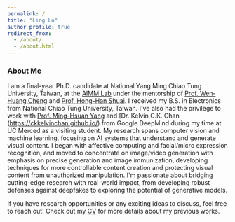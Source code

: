 ```yaml
---
permalink: /
title: "Ling Lo"
author profile: true
redirect_from: 
  - /about/
  - /about.html
---
```

### About Me
I am a final-year Ph.D. candidate at National Yang Ming Chiao Tung University, Taiwan, at the [AIMM Lab](https://aimm.cmlab.csie.ntu.edu.tw/index.html) under the mentorship of [Prof. Wen-Huang Cheng](https://www.csie.ntu.edu.tw/zh_tw/member/Faculty/%E9%84%AD%E6%96%87%E7%9A%87-Wen-Huang-Cheng-80704716) and [Prof. Hong-Han Shuai](https://basiclab.lab.nycu.edu.tw/). I received my B.S. in Electronics from National Chiao Tung University, Taiwan. I've also had the privilege to work with [Prof. Ming-Hsuan Yang](https://faculty.ucmerced.edu/mhyang/) and [Dr. Kelvin C.K. Chan (https://ckkelvinchan.github.io/) from Google DeepMind during my time at UC Merced as a visiting student.
My research spans computer vision and machine learning, focusing on AI systems that understand and generate visual content. I began with affective computing and facial/micro expression recognition, and moved to concentrate on image/video generation with emphasis on precise generation and image immunization, developing techniques for more controllable content creation and protecting visual content from unauthorized manipulation. I'm passionate about bridging cutting-edge research with real-world impact, from developing robust defenses against deepfakes to exploring the potential of generative models. 

If you have research opportunities or any exciting ideas to discuss, feel free to reach out! 
Check out my [CV](../CV.pdf) for more details about my previous works.



